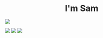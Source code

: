 <h1 align="center">I'm Sam</h1>

<img src="https://img.shields.io/github/watchers/SamNguyen1204/SamNguyen?style=social">

<p align="center>
<img src="https://img.icons8.com/color/96/000000/html-5--v1.png"/>
<img src="https://img.icons8.com/color/96/000000/css3.png"/>
<img src="https://img.icons8.com/color/96/000000/javascript--v1.png"/>
<img src="https://img.icons8.com/office/96/000000/react.png"/>
</p>
